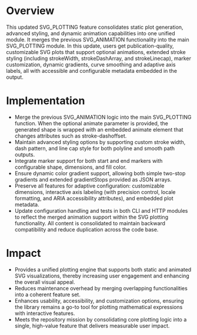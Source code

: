 # Overview
This updated SVG_PLOTTING feature consolidates static plot generation, advanced styling, and dynamic animation capabilities into one unified module. It merges the previous SVG_ANIMATION functionality into the main SVG_PLOTTING module. In this update, users get publication-quality, customizable SVG plots that support optional animations, extended stroke styling (including strokeWidth, strokeDashArray, and strokeLinecap), marker customization, dynamic gradients, curve smoothing and adaptive axis labels, all with accessible and configurable metadata embedded in the output.

# Implementation
- Merge the previous SVG_ANIMATION logic into the main SVG_PLOTTING function. When the optional animate parameter is provided, the generated shape is wrapped with an embedded animate element that changes attributes such as stroke-dashoffset.
- Maintain advanced styling options by supporting custom stroke width, dash pattern, and line cap style for both polyline and smooth path outputs.
- Integrate marker support for both start and end markers with configurable shape, dimensions, and fill color.
- Ensure dynamic color gradient support, allowing both simple two-stop gradients and extended gradientStops provided as JSON arrays.
- Preserve all features for adaptive configuration: customizable dimensions, interactive axis labeling (with precision control, locale formatting, and ARIA accessibility attributes), and embedded plot metadata.
- Update configuration handling and tests in both CLI and HTTP modules to reflect the merged animation support within the SVG plotting functionality. All content is consolidated to maintain backward compatibility and reduce duplication across the code base.

# Impact
- Provides a unified plotting engine that supports both static and animated SVG visualizations, thereby increasing user engagement and enhancing the overall visual appeal.
- Reduces maintenance overhead by merging overlapping functionalities into a coherent feature set.
- Enhances usability, accessibility, and customization options, ensuring the library remains a go-to tool for plotting mathematical expressions with interactive features.
- Meets the repository mission by consolidating core plotting logic into a single, high-value feature that delivers measurable user impact.